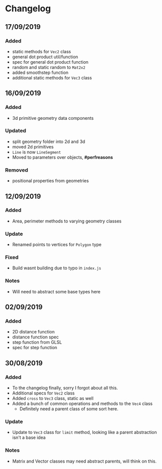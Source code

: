# Changelog

## 17/09/2019
### Added
- static methods for `Vec2` class
- general dot product util/function
- spec for general dot product function
- random and static random to `Mat2x2`
- added smoothstep function
- additional static methods for `Vec3` class

## 16/09/2019
### Added
- 3d primitive geometry data components

### Updated
- split geometry folder into 2d and 3d
- moved 2d primitives
- `Line` is now `LineSegment`
- Moved to parameters over objects, **#perfreasons**

### Removed
- positional properties from geometries

## 12/09/2019
### Added
- Area, perimeter methods to varying geometry classes

### Update 
- Renamed points to vertices for `Polygon` type

### Fixed
- Build wasnt building due to typo in `index.js`

### Notes
- Will need to abstract some base types here

## 02/09/2019
### Added
- 2D distance function
- distance function spec
- step function from GLSL
- spec for step function

## 30/08/2019
### Added
- To the changelog finally, sorry I forgot about all this.
- Additional specs for `Vec2` class
- Added `cross` to `Vec3` class, static as well
- Added a bunch of common operations and methods to the `Vec4` class
  - Definitely need a parent class of some sort here.

### Update
- Update to `Vec3` class for `limit` method, looking like a parent abstraction isn't a base idea

### Notes
- Matrix and Vector classes may need abstract parents, will think on this.
